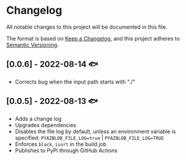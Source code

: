 # Changelog

All notable changes to this project will be documented in this file.

The format is based on [Keep a Changelog](https://keepachangelog.com/en/1.0.0/),
and this project adheres to [Semantic Versioning](https://semver.org/spec/v2.0.0.html).

## [0.0.6] - 2022-08-14 :fish:
- Corrects bug when the input path starts with "./"

## [0.0.5] - 2022-08-13 :fish:
- Adds a change log
- Upgrades dependencies
- Disables the file log by default, unless an environment variable is specified:
  `PYAZBLOB_FILE_LOG=true` | `PYAZBLOB_FILE_LOG=TRUE`
- Enforces `black`, `isort` in the build job
- Publishes to PyPi through GitHub Actions

